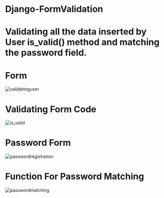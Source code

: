 # Django-FormValidation
# Validating all the data inserted by User is_valid() method and matching the password field.

# Form 
![validatinguser](https://user-images.githubusercontent.com/60343610/115196983-29edda80-a10e-11eb-90d7-b41a37759d87.png)

# Validating Form Code
![is_valid](https://user-images.githubusercontent.com/60343610/115197069-3c681400-a10e-11eb-9b0d-ed2163c01e62.png)

# Password Form
![passwordregistration](https://user-images.githubusercontent.com/60343610/115197115-468a1280-a10e-11eb-9fd8-4bfe0590a1a6.png)

# Function For Password Matching
![passwordmatching](https://user-images.githubusercontent.com/60343610/115197190-573a8880-a10e-11eb-8e6b-5703a5d3bbec.png)

